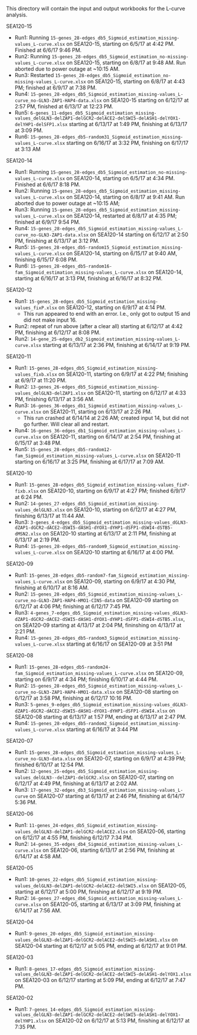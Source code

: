 This directory will contain the input and output workbooks for the L-curve analysis.

SEA120-15
* Run1: Running `15-genes_28-edges_db5_Sigmoid_estimation_missing-values_L-curve.xlsx` on SEA120-15, starting on 6/5/17 at 4:42 PM.  Finished at 6/6/17 9:46 PM.
* Run2: Running `15-genes_28-edges_db5_Sigmoid_estimation_no-missing-values_L-curve.xlsx` on SEA120-15, starting on 6/8/17 at 9:48 AM. Run aborted due to power outage at ~10:15 AM.
* Run3: Restarted `15-genes_28-edges_db5_Sigmoid_estimation_no-missing-values_L-curve.xlsx` on SEA120-15, starting on 6/8/17 at 4:43 PM; finished at 6/9/17 at 7:38 PM.
* Run4: `15-genes_28-edges_db5_Sigmoid_estimation_missing-values_L-curve_no-GLN3-ZAP1-HAP4-data.xlsx` on SEA120-15 starting on 6/12/17 at 2:57 PM, finished at 6/13/17 at 12:23 PM.
* Run5: `6-genes_11-edges_db5_Sigmoid_estimation_missing-values_delGLN3-delZAP1-delGCR2-delACE2-delSWI5-delASH1-delYOX1-delYHP1-delSFP1.xlsx` starting at 6/13/17 at 1:49 PM, finishing at 6/13/17 at 3:09 PM.
* Run6: `15-genes_28-edges_db5-random31_Sigmoid_estimation_missing-values_L-curve.xlsx` starting on 6/16/17 at 3:32 PM, finishing on 6/17/17 at 3:13 AM

SEA120-14
* Run1: Running `15-genes_28-edges_db5_Sigmoid_estimation_no-missing-values_L-curve.xlsx` on SEA120-14, starting on 6/5/17 at 4:34 PM.  Finished at 6/6/17 8:18 PM.
* Run2: Running `15-genes_28-edges_db5_Sigmoid_estimation_missing-values_L-curve.xlsx` on SEA120-14, starting on 6/8/17 at 9:41 AM.  Run aborted due to power outage at ~10:15 AM;
* Run3: Running `15-genes_28-edges_db5_Sigmoid_estimation_missing-values_L-curve.xlsx` on SEA120-14, restarted at 6/8/17 at 4:35 PM; finished at 6/9/17 9:54 PM.
* Run4: `15-genes_28-edges_db5_Sigmoid_estimation_missing-values_L-curve_no-GLN3-ZAP1-data.xlsx` on SEA120-14 starting on 6/12/17 at 2:50 PM, finishing at 6/13/17 at 3:12 PM.
* Run5: `15-genes_28-edges_db5-random15_Sigmoid_estimation_missing-values_L-curve.xlsx` on SEA120-14, starting on 6/15/17 at 9:40 AM, finishing 6/15/17 6:08 PM.
* Run6: `15-genes_28-edges_db5-random16-fam_Sigmoid_estimation_missing-values_L-curve.xlsx` on SEA120-14, starting at 6/16/17 at 3:13 PM, finishing at 6/16/17 at 8:32 PM.

SEA120-12
* Run1: `15-genes_28-edges_db5_Sigmoid_estimation_missing-values_fixP.xlsx` on SEA120-12, starting on 6/9/17 at 4:14 PM.
    * This run appeared to end with an error.  I.e., only got to output 15 and did not make input 16.
* Run2: repeat of run above (after a clear all) starting at 6/12/17 at 4:42 PM, finishing at 6/12/17 at 8:08 PM.
* Run2: `14-gene_25-edges_db2_Sigmoid_estimation_missing-values_L-curve.xlsx` starting at 6/13/17 at 2:36 PM, finishing at 6/14/17 at 9:19 PM.

SEA120-11
* Run1: `15-genes_28-edges_db5_Sigmoid_estimation_missing-values_fixb.xlsx` on SEA120-11, starting on 6/9/17 at 4:22 PM; finishing at 6/9/17 at 11:20 PM.
* Run2: `13-genes_26-edges_db5_Sigmoid_estimation_missing-values_delGLN3-delZAP1.xlsx` on SEA120-11, starting on 6/12/17 at 4:33 PM, finishing 6/13/17 at 3:56 AM.
* Run3: `16-genes_36-edges_db1_Sigmoid_estimation_missing-values_L-curve.xlsx` on SEA120-11, starting on 6/13/17 at 2:26 PM.
    * This run crashed at 6/14/14 at 2:26 AM; created input 14, but did not go further.  Will clear all and restart.
* Run4: `16-genes_36-edges_db1_Sigmoid_estimation_missing-values_L-curve.xlsx` on SEA120-11, starting on 6/14/17 at 2:54 PM, finishing at 6/15/17 at 3:48 PM.
* Run5: `15-genes_28-edges_db5-random12-fam_Sigmoid_estimation_missing-values_L-curve.xlsx` on SEA120-11 starting on 6/16/17 at 3:25 PM, finishing at 6/17/17 at 7:09 AM.

SEA120-10
* Run1: `15-genes_28-edges_db5_Sigmoid_estimation_missing-values_fixP-fixb.xlsx` on SEA120-10, starting on 6/9/17 at 4:27 PM; finished 6/9/17 at 6:24 PM.
* Run2: `14-genes_27-edges_db5_Sigmoid_estimation_missing-values_delGLN3.xlsx` on SEA120-10, starting on 6/12/17 at 4:27 PM, finishing 6/13/17 at 11:44 AM.
* Run3: `3-genes_4-edges_db5_Sigmoid_estimation_missing-values_dGLN3-dZAP1-dGCR2-dACE2-dSWI5-dASH1-dYOX1-dYHP1-dSFP1-dSWI4-dSTB5-dMSN2.xlsx` on SEA120-10 starting at 6/13/17 at 2:11 PM, finishing at 6/13/17 at 2:19 PM.
* Run4: `15-genes_28-edges_db5-random9_Sigmoid_estimation_missing-values_L-curve.xlsx` on SEA120-10 starting at 6/16/17 at 4:00 PM.

SEA120-09
* Run1: `15-genes_28-edges_db5-random7-fam_Sigmoid_estimation_missing-values_L-curve.xlsx` on SEA120-09, starting on 6/9/17 at 4:30 PM, finishing at 6/10/17 at 8:16 AM.
* Run2: `15-genes_28-edges_db5_Sigmoid_estimation_missing-values_L-curve_no-GLN3-ZAP1-HAP4-HMO1-CIN5-data` on SEA120-09 starting on 6/12/17 at 4:06 PM; finishing at 6/12/17 7:45 PM.
* Run3: `4-genes_7-edges_db5_Sigmoid_estimation_missing-values_dGLN3-dZAP1-dGCR2-dACE2-dSWI5-dASH1-dYOX1-dYHP1-dSFP1-dSWI4-dSTB5.xlsx`, on SEA120-09 starting at 4/13/17 at 2:04 PM, fininshing on 4/13/17 at 2:21 PM.
* Run4: `15-genes_28-edges_db5-random3_Sigmoid_estimation_missing-values_L-curve.xlsx` starting at 6/16/17 on SEA120-09 at 3:51 PM

SEA120-08
* Run1: `15-genes_28-edges_db5-random24-fam_Sigmoid_estimation_missing-values_L-curve.xlsx` on SEA120-09, starting on 6/9/17 at 4:34 PM; finishing 6/10/17 at 4:44 PM.
* Run2: `15-genes_28-edges_db5_Sigmoid_estimation_missing-values_L-curve_no-GLN3-ZAP1-HAP4-HMO1-data.xlsx` on SEA120-08 starting on 6/12/17 at 3:58 PM, finishing at 6/12/17 10:16 PM.
* Run3: `5-genes_9-edges_db5_Sigmoid_estimation_missing-values_dGLN3-dZAP1-dGCR2-dACE2-dSWI5-dASH1-dYOX1-dYHP1-dSFP1-dSWI4.xlsx` on SEA120-08 starting at 6/13/17 at 1:57 PM, ending at 6/13/17 at 2:47 PM.
* Run4: `15-genes_28-edges_db5-random2_Sigmoid_estimation_missing-values_L-curve.xlsx` starting at 6/16/17 at 3:44 PM

SEA120-07
* Run1: `15-genes_28-edges_db5_Sigmoid_estimation_missing-values_L-curve_no-GLN3-data.xlsx` on SEA120-07, starting on 6/9/17 at 4:39 PM; finished 6/10/17 at 12:54 PM.
* Run2: `12-genes_25-edges_db5_Sigmoid_estimation_missing-values_delGLN3--delZAP1-delGCR2.xlsx` on SEA120-07, starting on 6/12/17 at 4:49 PM, finishing at 6/13/17 at 2:02 AM.
* Run3: `17-genes_32-edges_db3_Sigmoid_estimation_missing-values_L-curve` on SEA120-07 starting at 6/13/17 at 2:46 PM, finishing at 6/14/17 5:36 PM.

SEA120-06
* Run1: `11-genes_24-edges_db5_Sigmoid_estimation_missing-values_delGLN3-delZAP1-delGCR2-delACE2.xlsx` on SEA120-06, starting on 6/12/17 at 4:55 PM, finishing 6/12/17 7:34 PM.
* Run2: `14-genes_35-edges_db4_Sigmoid_estimation_missing-values_L-curve.xlsx` on SEA120-06, starting 6/13/17 at 2:56 PM, finishing at 6/14/17 at 4:58 AM.

SEA120-05
* Run1: `10-genes_22-edges_db5_Sigmoid_estimation_missing-values_delGLN3-delZAP1-delGCR2-delACE2-delSWI5.xlsx` on SEA120-05, starting at 6/12/17 at 5:00 PM, finishing at 6/12/17 at 9:19 PM.
* Run2: `16-genes_27-edges_db6_Sigmoid_estimation_missing-values_L-curve.xlsx` on SEA120-05, starting at 6/13/17 at 3:09 PM, finishing at 6/14/17 at 7:56 AM.

SEA120-04
* Run1: `9-genes_20-edges_db5_Sigmoid_estimation_missing-values_delGLN3-delZAP1-delGCR2-delACE2-delSWI5-delASH1.xlsx` on SEA120-04 starting at 6/12/17 at 5:05 PM, ending at 6/12/17 at 9:01 PM.

SEA120-03
* Run1: `8-genes_17-edges_db5_Sigmoid_estimation_missing-values_delGLN3-delZAP1-delGCR2-delACE2-delSWI5-delASH1-delYOX1.xlsx` on SEA120-03 on 6/12/17 starting at 5:09 PM, ending at 6/12/17 at 7:47 PM.

SEA120-02
* Run1: `7-genes_14-edges_db5_Sigmoid_estimation_missing-values_delGLN3-delZAP1-delGCR2-delACE2-delSWI5-delASH1-delYOX1-delYHP1.xlsx` on SEA120-02 on 6/12/17 at 5:13 PM, finishing at 6/12/17 at 7:35 PM.
